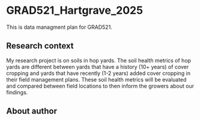 # GRAD521_Hartgrave_2025

This is data managment plan for GRAD521.

## Research context
My research project is on soils in hop yards. The soil health metrics of hop yards are different between yards that have a history (10+ years) of cover cropping and yards that have recently (1-2 years) added cover cropping in their field management plans. These soil health metrics will be evaluated and compared between field locations to then inform the growers about our findings. 


## About author

